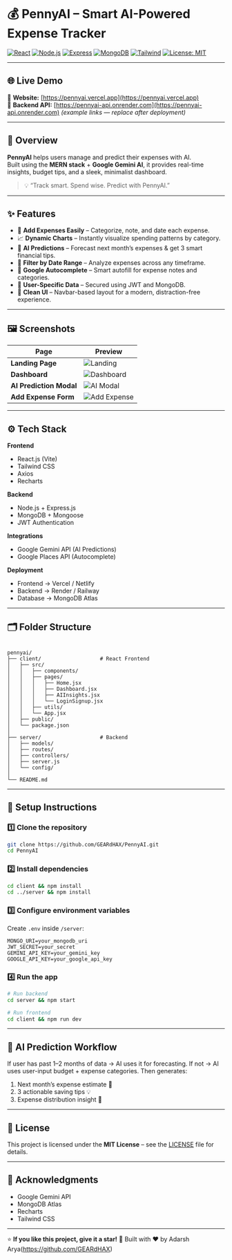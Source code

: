 # 💰 PennyAI – Smart AI-Powered Expense Tracker  

[![React](https://img.shields.io/badge/Frontend-React.js-61DAFB?logo=react&logoColor=white)](https://react.dev)
[![Node.js](https://img.shields.io/badge/Backend-Node.js-339933?logo=node.js&logoColor=white)](https://nodejs.org)
[![Express](https://img.shields.io/badge/API-Express.js-black?logo=express)](https://expressjs.com)
[![MongoDB](https://img.shields.io/badge/Database-MongoDB-47A248?logo=mongodb&logoColor=white)](https://www.mongodb.com)
[![Tailwind](https://img.shields.io/badge/UI-Tailwind_CSS-38B2AC?logo=tailwind-css&logoColor=white)](https://tailwindcss.com)
[![License: MIT](https://img.shields.io/badge/License-MIT-blue.svg)](LICENSE)

---

## 🌐 Live Demo  

🔗 **Website:** [https://pennyai.vercel.app](https://pennyai.vercel.app)  
🧠 **Backend API:** [https://pennyai-api.onrender.com](https://pennyai-api.onrender.com) *(example links — replace after deployment)*

---

## 🧾 Overview  

**PennyAI** helps users manage and predict their expenses with AI.  
Built using the **MERN stack** + **Google Gemini AI**, it provides real-time insights, budget tips, and a sleek, minimalist dashboard.

> 💡 “Track smart. Spend wise. Predict with PennyAI.”

---

## ✨ Features  

- 📅 **Add Expenses Easily** – Categorize, note, and date each expense.  
- 📈 **Dynamic Charts** – Instantly visualize spending patterns by category.  
- 🧠 **AI Predictions** – Forecast next month’s expenses & get 3 smart financial tips.  
- 🔎 **Filter by Date Range** – Analyze expenses across any timeframe.  
- 🧾 **Google Autocomplete** – Smart autofill for expense notes and categories.  
- 🔐 **User-Specific Data** – Secured using JWT and MongoDB.  
- 🧭 **Clean UI** – Navbar-based layout for a modern, distraction-free experience.  

---

## 🖼️ Screenshots  

| Page | Preview |
|------|----------|
| **Landing Page** | ![Landing](./screenshots/landing.png) |
| **Dashboard** | ![Dashboard](./screenshots/dashboard.png) |
| **AI Prediction Modal** | ![AI Modal](./screenshots/ai-predict.png) |
| **Add Expense Form** | ![Add Expense](./screenshots/add-expense.png) |

---

## ⚙️ Tech Stack  

**Frontend**  
- React.js (Vite)  
- Tailwind CSS  
- Axios  
- Recharts  

**Backend**  
- Node.js + Express.js  
- MongoDB + Mongoose  
- JWT Authentication  

**Integrations**  
- Google Gemini API (AI Predictions)  
- Google Places API (Autocomplete)  

**Deployment**  
- Frontend → Vercel / Netlify  
- Backend → Render / Railway  
- Database → MongoDB Atlas  

---

## 🗂️ Folder Structure  

```

pennyai/
├── client/                   # React Frontend
│   ├── src/
│   │   ├── components/
│   │   ├── pages/
│   │   │   ├── Home.jsx
│   │   │   ├── Dashboard.jsx
│   │   │   ├── AIInsights.jsx
│   │   │   └── LoginSignup.jsx
│   │   ├── utils/
│   │   └── App.jsx
│   ├── public/
│   └── package.json
│
├── server/                   # Backend
│   ├── models/
│   ├── routes/
│   ├── controllers/
│   ├── server.js
│   └── config/
│
└── README.md

````

---

## 🚀 Setup Instructions  

### 1️⃣ Clone the repository  
```bash
git clone https://github.com/GEARdHAX/PennyAI.git
cd PennyAI
````

### 2️⃣ Install dependencies

```bash
cd client && npm install
cd ../server && npm install
```

### 3️⃣ Configure environment variables

Create `.env` inside `/server`:

```
MONGO_URI=your_mongodb_uri
JWT_SECRET=your_secret
GEMINI_API_KEY=your_gemini_key
GOOGLE_API_KEY=your_google_api_key
```

### 4️⃣ Run the app

```bash
# Run backend
cd server && npm start

# Run frontend
cd client && npm run dev
```

---

## 🧠 AI Prediction Workflow

If user has past 1–2 months of data → AI uses it for forecasting.
If not → AI uses user-input budget + expense categories.
Then generates:

1. Next month’s expense estimate 💸
2. 3 actionable saving tips 💡
3. Expense distribution insight 🧾

---

## 📄 License

This project is licensed under the **MIT License** – see the [LICENSE](LICENSE) file for details.

---

## 🙏 Acknowledgments

* Google Gemini API
* MongoDB Atlas
* Recharts
* Tailwind CSS

---

⭐ **If you like this project, give it a star!**
🚀 Built with ❤️ by Adarsh Arya(https://github.com/GEARdHAX)
